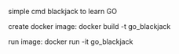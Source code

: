 simple cmd blackjack to learn GO

create docker image: docker build -t go_blackjack

run image: docker run -it go_blackjack
